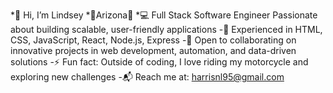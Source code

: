 *👋 Hi, I’m Lindsey
*📍Arizona🌵
*💻 Full Stack Software Engineer 
 Passionate about building scalable, user-friendly applications
-🚀 Experienced in HTML, CSS, JavaScript, React, Node.js, Express
-🤝 Open to collaborating on innovative projects in web development, automation, and data-driven solutions
-⚡ Fun fact: Outside of coding, I love riding my motorcycle and exploring new challenges
-📬 Reach me at: harrisnl95@gmail.com

<!---
ln-harris/ln-harris is a ✨ special ✨ repository because its `README.md` (this file) appears on your GitHub profile.
You can click the Preview link to take a look at your changes.
--->
